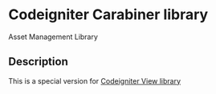 # Codeigniter Carabiner library

Asset Management Library

## Description

This is a special version for [Codeigniter View library](https://github.com/dreamerslab/ci.view)
